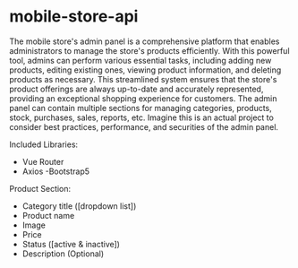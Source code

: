 # mobile-store-api

The mobile store's admin panel is a comprehensive platform that enables administrators to manage the store's products efficiently. With this powerful tool, admins can perform various essential tasks, including adding new products, editing existing ones, viewing product information, and deleting products as necessary. This streamlined system ensures that the store's product offerings are always up-to-date and accurately represented, providing an exceptional shopping experience for customers. The admin panel can contain multiple sections for managing categories, products, stock, purchases, sales, reports, etc. Imagine this is an actual project to consider best practices, performance, and securities of the admin panel.

Included Libraries:
- Vue Router
- Axios
-Bootstrap5

Product Section:
- Category title ([dropdown list])
- Product name
- Image 
- Price 
- Status ([active & inactive]) 
- Description (Optional)
